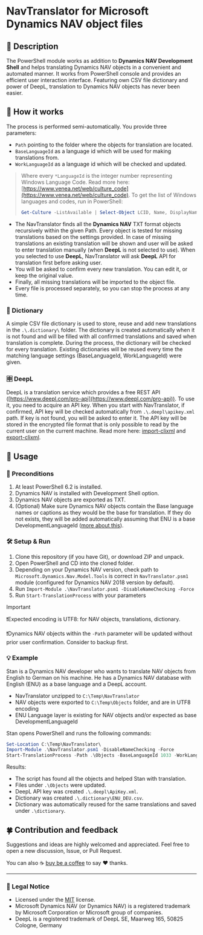 # NavTranslator for Microsoft Dynamics NAV object files

## 📖 Description
The PowerShell module works as addition to **Dynamics NAV Development Shell** and helps translating Dynamics NAV objects in a convenient and automated manner. It works from PowerShell console and provides an efficient user interaction interface. Featuring own CSV file dictionary and power of DeepL, translation to Dynamics NAV objects has never been easier.

## 🔎 How it works 
The process is performed semi-automatically. You provide three parameters:
  - `Path` pointing to the folder where the objects for translation are located.
  - `BaseLanguageId` as a language id which will be used for making translations from.
  - `WorkLanguageId` as a language id which will be checked and updated.

> Where every `*LanguageId` is the integer number representing Windows Language Code. Read more here: [https://www.venea.net/web/culture_code](https://www.venea.net/web/culture_code).
> To get the list of Windows languages and codes, run in PowerShell:
> ```PowerShell
> Get-Culture -ListAvailable | Select-Object LCID, Name, DisplayName, ThreeLetterWindowsLanguageName, ThreeLetterISOLanguageName, TwoLetterISOLanguageName | Out-GridView
> ```

* The NavTranslator finds all the **Dynamics NAV** TXT format objects recursively within the given Path. Every object is tested for missing translations based on the settings provided. In case of missing translations an existing translation will be shown and user will be asked to enter translation manually (when **DeepL** is not selected to use). When you selected to use **DeepL**, NavTranslator will ask **DeepL** API for translation first before asking user.
* You will be asked to confirm every new translation. You can edit it, or keep the original value.
* Finally, all missing translations will be imported to the object file.
* Every file is processed separately, so you can stop the process at any time.

### 📗 Dictionary
A simple CSV file dictionary is used to store, reuse and add new translations in the `.\.dictionary\` folder. The dictionary is created automatically when it is not found and will be filled with all confirmed translations and saved when translation is complete. During the process, the dictionary will be checked for every translation. Existing dictionaries will be reused every time the matching language settings (BaseLanguageId, WorkLanguageId) were given.

### 🈸 DeepL
DeepL is a translation service which provides a free REST API ([https://www.deepl.com/pro-api](https://www.deepl.com/pro-api)). To use it, you need to acquire an API key. When you start with NavTranslator, if confirmed, API key will be checked automatically from `.\.deepl\apikey.xml` path. If key is not found, you will be asked to enter it. The API key will be stored in the encrypted file format that is only possible to read by the current user on the current machine. Read more here: [import-clixml](https://learn.microsoft.com/en-us/powershell/module/microsoft.powershell.utility/import-clixml) and [export-clixml](https://learn.microsoft.com/en-us/powershell/module/microsoft.powershell.utility/export-clixml).

## 💬 Usage

### 🔑 Preconditions

1. At least PowerShell 6.2 is installed.
2. Dynamics NAV is installed with Development Shell option.
3. Dynamics NAV objects are exported as TXT.
4. (Optional) Make sure Dynamics NAV objects contain the Base language names or captions as they would be the base for translation. If they do not exists, they will be added automatically assuming that ENU is a base DevelopmentLanguageId ([more about this](https://learn.microsoft.com/en-us/powershell/module/microsoft.dynamics.nav.model.tools/export-navapplicationobjectlanguage?view=dynamicsnav-ps-2018#-developmentlanguageid)).

### 🛠 Setup & Run

1. Clone this repository (if you have Git), or download ZIP and unpack.
2. Open PowerShell and CD into the cloned folder.
3. Depending on your Dynamics NAV version, check path to `Microsoft.Dynamics.Nav.Model.Tools` is correct in `NavTranslator.psm1` module (configured for Dynamics NAV 2018 version by default).
4. Run `Import-Module .\NavTranslator.psm1 -DisableNameChecking -Force`
5. Run `Start-TranslationProcess` with your parameters

> [!IMPORTANT]
> ❗Expected encoding is UTF8: for NAV objects, translations, dictionary.
> 
> ❗Dynamics NAV objects within the `-Path` parameter will be updated without prior user confirmation. Consider to backup first.

### 💡 Example

Stan is a Dynamics NAV developer who wants to translate NAV objects from English to German on his machine. He has a Dynamics NAV database with English (ENU) as a base language and a DeepL account.

- NavTranslator unzipped to `C:\Temp\NavTranslator`
- NAV objects were exported to `C:\Temp\Objects` folder, and are in UTF8 encoding
- ENU Language layer is existing for NAV objects and/or expected as base DevelopmentLanguageId

Stan opens PowerShell and runs the following commands:

```PowerShell
Set-Location C:\Temp\NavTranslator\
Import-Module .\NavTranslator.psm1 -DisableNameChecking -Force
Start-TranslationProcess -Path .\Objects -BaseLanguageId 1033 -WorkLanguageId 1031
```

Results:
- The script has found all the objects and helped Stan with translation.
- Files under `.\Objects` were updated.
- DeepL API key was created `.\.deepl\ApiKey.xml`.
- Dictionary was created `.\.dictionary\ENU_DEU.csv`.
- Dictionary was automatically reused for the same translations and saved under `.\dictionary`.

## 🍀 Contribution and feedback

Suggestions and ideas are highly welcomed and appreciated.
Feel free to open a new discussion, Issue, or Pull Request.

You can also ☕ [buy be a coffee](https://www.buymeacoffee.com/vkozlov) to say ❤ thanks. 

***
### 📢 Legal Notice
* Licensed under the [MIT](https://github.com/vlkozl/NavTranslator/blob/main/LICENSE) license.
* Microsoft Dynamics NAV (or Dynamics NAV) is a registered trademark by Microsoft Corporation or Microsoft group of companies.
* DeepL is a registered trademark of DeepL SE, Maarweg 165, 50825 Cologne, Germany
